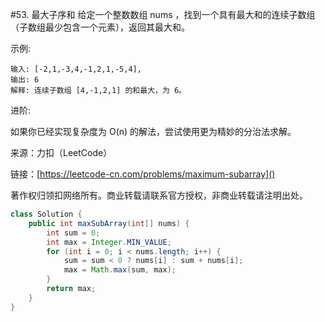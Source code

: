 #53. 最大子序和
给定一个整数数组 nums ，找到一个具有最大和的连续子数组（子数组最少包含一个元素），返回其最大和。

示例:

```
输入: [-2,1,-3,4,-1,2,1,-5,4],
输出: 6
解释: 连续子数组 [4,-1,2,1] 的和最大，为 6。
```
进阶:

如果你已经实现复杂度为 O(n) 的解法，尝试使用更为精妙的分治法求解。

来源：力扣（LeetCode）

链接：[https://leetcode-cn.com/problems/maximum-subarray]()

著作权归领扣网络所有。商业转载请联系官方授权，非商业转载请注明出处。

```java
class Solution {
    public int maxSubArray(int[] nums) {
        int sum = 0;
        int max = Integer.MIN_VALUE;
        for (int i = 0; i < nums.length; i++) {
            sum = sum < 0 ? nums[i] : sum + nums[i];
            max = Math.max(sum, max);
        }
        return max;
    }
}
```